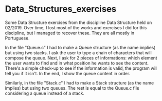 # Data_Structures_exercises
Some Data Structure exercises from the discipline Data Structure held on 02/2019. Over time, I lost most of the works and exercises I did for this discipline, but I managed to recover these. They are all mostly in Portuguese.

In the file "Queue.c" I had to make a Queue structure (as the name implies) but using two stacks. I ask the user to type a chain of characters that will compose the queue. Next, I ask for 2 pieces of informations: which element the user wants to find and in what position he wants to see the content. There's a simple check-up to see if the information is valid, the program will tell you if it isn't. In the end, I show the queue content in order.

Similarly, in the file "Stack.c" I had to make a Stack structure (as the name implies) but using two queues. The rest is equal to the Queue.c file considering a queue instead of a stack.
